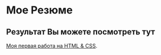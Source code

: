 # Мое Резюме

## Результат Вы можете посмотреть тут

[Моя первая работа на HTML & CSS](https://deniskozhevatov.github.io/resume/index_resume.html).
